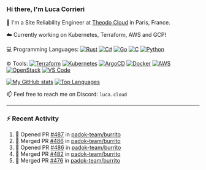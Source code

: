 ### Hi there, I'm Luca Corrieri

👋 I'm a Site Reliability Engineer at [Theodo Cloud](https://cloud.theodo.com/) in Paris, France.

☁️ Currently working on Kubernetes, Terraform, AWS and GCP!

💻 Programming Languages:
[![Rust](https://img.shields.io/badge/Rust-c14566?style=flat-square&logo=rust&logoColor=white)](#)
[![C#](https://img.shields.io/badge/C%23-1e9e25.svg?style=flat-square&logo=c%20sharp&logoColor=white)](#)
[![Go](https://img.shields.io/badge/Go-007d9c?style=flat-square&logo=go&logoColor=white)](#)
[![C](https://img.shields.io/badge/C-2570ae.svg?style=flat-square&logo=c&logoColor=white)](#)
[![Python](https://img.shields.io/badge/Python-3b78a7.svg?style=flat-square&logo=python&logoColor=white)](#)

⚙️ Tools:
[![Terraform](https://img.shields.io/badge/Terraform-7B42BC?style=flat-square&logo=terraform&logoColor=white)](#)
[![Kubernetes](https://img.shields.io/badge/Kubernetes-326CE5?style=flat-square&logo=kubernetes&logoColor=white)](#)
[![ArgoCD](https://img.shields.io/badge/ArgoCD-009485?style=flat-square&logo=argo&logoColor=white)](#)
[![Docker](https://img.shields.io/badge/Docker-2496ED?style=flat-square&logo=docker&logoColor=white)](#)
[![AWS](https://img.shields.io/badge/AWS-232F3E?style=flat-square&logo=amazonaws&logoColor=white)](#)
[![OpenStack](https://img.shields.io/badge/OpenStack-ED1944?style=flat-square&logo=openstack&logoColor=white)](#)
[![VS Code](https://img.shields.io/badge/VS%20Code-007ACC?style=flat-square&logo=visualstudiocode&logoColor=white)](#)

[![My GitHub stats](https://github-readme-stats.vercel.app/api?username=corrieriluca&hide_rank=true&count_private=true&include_all_commits=true&show_icons=true&theme=github_dark)](#)
[![Top Languages](https://github-readme-stats.vercel.app/api/top-langs/?username=corrieriluca&layout=compact&theme=github_dark)](#)

📫 Feel free to reach me on Discord: `luca.cloud`

---

### :zap: Recent Activity

<!--START_SECTION:activity-->
1. 💪 Opened PR [#487](https://github.com/padok-team/burrito/pull/487) in [padok-team/burrito](https://github.com/padok-team/burrito)
2. 🎉 Merged PR [#486](https://github.com/padok-team/burrito/pull/486) in [padok-team/burrito](https://github.com/padok-team/burrito)
3. 💪 Opened PR [#486](https://github.com/padok-team/burrito/pull/486) in [padok-team/burrito](https://github.com/padok-team/burrito)
4. 🎉 Merged PR [#482](https://github.com/padok-team/burrito/pull/482) in [padok-team/burrito](https://github.com/padok-team/burrito)
5. 🎉 Merged PR [#476](https://github.com/padok-team/burrito/pull/476) in [padok-team/burrito](https://github.com/padok-team/burrito)
<!--END_SECTION:activity-->
